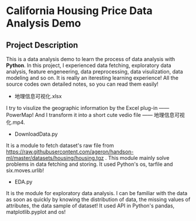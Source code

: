 # California Housing Price Data Analysis Demo

## Project Description
This is a data analysis demo to learn the process of data analysis with **Python**. In this project, I experienced data fetching, exploratory data analysis, feature engeneering, data preprocessing, data visulization, data modeling and so on. It is really an iteresting learning experience! All the source codes own detailed notes, so you can read them easily!

- 地理信息可视化.xlsx

I try to visulize the geographic information by the Excel plug-in —— PowerMap! And I transform it into a short cute vedio file —— 地理信息可视化.mp4.

- DownloadData.py

It is a module to fetch dataset's raw file from https://raw.githubusercontent.com/ageron/handson-ml/master/datasets/housing/housing.tgz . This module mainly solve problems in data fetching and storing. It used Python's os, tarfile and six.moves.urlib!

- EDA.py

It is the module for exploratory data analysis. I can be familiar with the data as soon as quickly by knowing the distribution of data, the missing values of attributes, the data sample of dataset! It used API in Python's pandas, matplotlib.pyplot and os!
